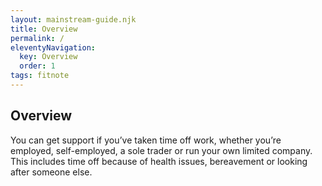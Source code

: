 ```yaml
---
layout: mainstream-guide.njk
title: Overview
permalink: /
eleventyNavigation:
  key: Overview
  order: 1
tags: fitnote
---
```


## Overview

You can get support if you’ve taken time off work, whether you’re employed, self-employed, a sole trader or run your own limited company. This includes time off because of health issues, bereavement or looking after someone else.
